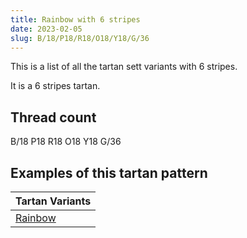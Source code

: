 ```yaml
---
title: Rainbow with 6 stripes
date: 2023-02-05
slug: B/18/P18/R18/O18/Y18/G/36
---
```

This is a list of all the tartan sett variants with 6 stripes.

It is a 6 stripes tartan.


## Thread count
B/18 P18 R18 O18 Y18 G/36

## Examples of this tartan pattern

| Tartan Variants |
|---------------|
| [Rainbow](/variants/b/18/p18/r18/o18/y18/g/36-b304080-g30a010-off8500-p800080-rc00000-yf0c000)||
